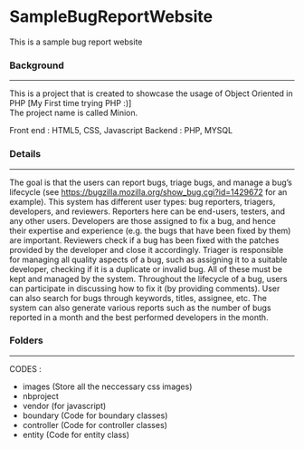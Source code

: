 # SampleBugReportWebsite
This is a sample bug report website

### Background
----
This is a project that is created to showcase the usage of Object Oriented in PHP [My First time trying PHP :)]   
The project name is called Minion.

Front end : HTML5, CSS, Javascript
Backend : PHP, MYSQL

### Details
----
The goal is that the users can report bugs, triage bugs, and manage a bug’s lifecycle (see https://bugzilla.mozilla.org/show_bug.cgi?id=1429672  for an example). 
This system has different user types: bug reporters, triagers, developers, and reviewers.  Reporters here can be end-users, testers, and any other users. Developers are those assigned to fix a bug, and hence their expertise and experience (e.g. the bugs that have been fixed by them) are important. Reviewers check if a bug has been fixed with the patches provided by the developer and close it accordingly. Triager is responsible for managing all quality aspects of a bug, such as assigning it to a suitable developer, checking if it is a duplicate or invalid bug.  All of these must be kept and managed by the system. 
Throughout the lifecycle of a bug, users can participate in discussing how to fix it (by providing comments). User can also search for bugs through keywords, titles, assignee, etc. The system can also generate various reports such as the number of bugs reported in a month and the best performed developers in the month.

### Folders
----
CODES : 
- images (Store all the neccessary css images)
- nbproject
- vendor (for javascript)
- boundary (Code for boundary classes)
- controller (Code for controller classes)
- entity (Code for entity class)







